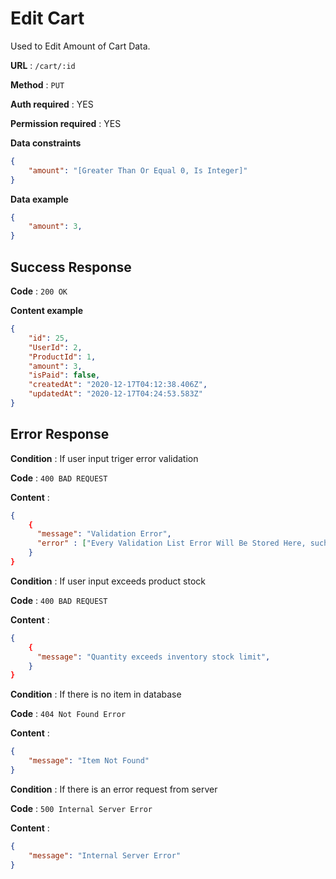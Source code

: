 # Edit Cart

Used to Edit Amount of Cart Data.

**URL** : `/cart/:id`

**Method** : `PUT`

**Auth required** : YES

**Permission required** : YES

**Data constraints**

```json
{
    "amount": "[Greater Than Or Equal 0, Is Integer]"
}
```

**Data example**

```json
{
    "amount": 3,
}
```

## Success Response

**Code** : `200 OK`

**Content example**

```json
{
    "id": 25,
    "UserId": 2,
    "ProductId": 1,
    "amount": 3,
    "isPaid": false,
    "createdAt": "2020-12-17T04:12:38.406Z",
    "updatedAt": "2020-12-17T04:24:53.583Z"
}
```

## Error Response

**Condition** : If user input triger error validation

**Code** : `400 BAD REQUEST`

**Content** :

```json
{
    {
      "message": "Validation Error",
      "error" : ["Every Validation List Error Will Be Stored Here, such as 'Name Required' or 'Stock must be an Integer' etc"]
    }
}
```

**Condition** : If user input exceeds product stock

**Code** : `400 BAD REQUEST`

**Content** :

```json
{
    {
      "message": "Quantity exceeds inventory stock limit",
    }
}
```

**Condition** : If there is no item in database

**Code** : `404 Not Found Error`

**Content** : 
```json
{
    "message": "Item Not Found"
}
```

**Condition** : If there is an error request from server

**Code** : `500 Internal Server Error`

**Content** : 
```json
{
    "message": "Internal Server Error"
}
```